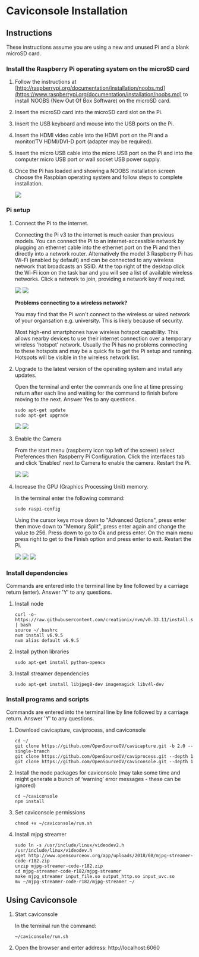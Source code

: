 # Caviconsole Installation

## Instructions

These instructions assume you are using a new and unused Pi and a blank microSD card.

### Install the Raspberry Pi operating system on the microSD card

1. Follow the instructions at [http://raspberrypi.org/documentation/installation/noobs.md](https://www.raspberrypi.org/documentation/installation/noobs.md) to install NOOBS (New Out Of Box Software) on the microSD card. 

2. Insert the microSD card into the microSD card slot on the Pi.

3. Insert the USB keyboard and mouse into the USB ports on the Pi.

4. Insert the HDMI video cable into the HDMI port on the Pi and a monitor/TV HDMI/DVI-D port (adapter may be required).

5. Insert the micro USB cable into the micro USB port on the Pi and into the computer micro USB port or wall socket USB power supply.

6. Once the Pi has loaded and showing a NOOBS installation screen choose the Raspbian operating system and follow steps to complete installation.

    ![](./images/noobs.png)


### Pi setup

1. Connect the Pi to the internet.

    Connecting the Pi v3 to the internet is much easier than previous models. You can connect the Pi to an internet-accessible network by plugging an ethernet cable into the ethernet port on the Pi and then directly into a network router. Alternatively the model 3 Raspberry Pi has Wi-Fi (enabled by default) and can be connected to any wireless network that broadcasts an SSID. At the top right of the desktop click the Wi-Fi icon on the task bar and you will see a list of available wireless networks. Click a network to join, providing a network key if required.

    ![](./images/task_bar_wifi.jpg)
    ![](./images/wireless_network_list.jpg)

    **Problems connecting to a wireless network?**

    You may find that the Pi won't connect to the wireless or wired network of your organsation e.g. university. This is likely because of security.

    Most high-end smartphones have wireless hotspot capability. This allows nearby devices to use their internet connection over a temporary wireless 'hotspot' network. Usually the Pi has no problems connecting to these hotspots and may be a quick fix to get the Pi setup and running. Hotspots will be visible in the wireless network list.

2. Upgrade to the latest version of the operating system and install any updates.

    Open the terminal and enter the commands one line at time pressing return after each line and waiting for the command to finish before moving to the next. Answer Yes to any questions.

    ```
    sudo apt-get update
    sudo apt-get upgrade
    ```

    ![](./images/terminal_shortcut.jpg)
    ![](./images/terminal_update_cmd.jpg)


3. Enable the Camera

    From the start menu (raspberry icon top left of the screen) select Preferences then Raspberry Pi Configuration. Click the interfaces tab and click 'Enabled' next to Camera to enable the camera. Restart the Pi.

    ![](./images/open_config.jpg)
    ![](./images/config_gui.jpg)
    

4. Increase the GPU (Graphics Processing Unit) memory.

    In the terminal enter the following command:

    ```
    sudo raspi-config
    ```

    Using the cursor keys move down to "Advanced Options", press enter then move down to "Memory Split", press enter again and change the value to 256. Press down to go to Ok and press enter. On the main menu press right to get to the Finish option and press enter to exit. Restart the Pi.

    ![](./images/config_main_menu.jpg)
    ![](./images/config_advanced_options.jpg)
    ![](./images/config_memory_split.jpg)


### Install dependencies

Commands are entered into the terminal line by line followed by a carriage return (enter). Answer 'Y' to any questions.

1. Install node

    ```
    curl -o- https://raw.githubusercontent.com/creationix/nvm/v0.33.11/install.sh | bash
    source ~/.bashrc
    nvm install v6.9.5
    nvm alias default v6.9.5
    ```

2. Install python libraries

    ```
    sudo apt-get install python-opencv
    ```

3. Install streamer dependencies

    ```
    sudo apt-get install libjpeg8-dev imagemagick libv4l-dev
    ```

### Install programs and scripts

Commands are entered into the terminal line by line followed by a carriage return. Answer 'Y' to any questions.

1. Download cavicapture, caviprocess, and caviconsole

    ```
    cd ~/
    git clone https://github.com/OpenSourceOV/cavicapture.git -b 2.0 --single-branch 
    git clone https://github.com/OpenSourceOV/caviprocess.git --depth 1
    git clone https://github.com/OpenSourceOV/caviconsole.git --depth 1
    ```

2. Install the node packages for caviconsole (may take some time and might generate a bunch of ‘warning’ error messages - these can be ignored)

    ```
    cd ~/caviconsole
    npm install
    ```

3. Set caviconsole permissions

    ```
    chmod +x ~/caviconsole/run.sh
    ```
  
4. Install mjpg streamer

    ```
    sudo ln -s /usr/include/linux/videodev2.h /usr/include/linux/videodev.h
    wget http://www.opensourceov.org/app/uploads/2018/08/mjpg-streamer-code-r182.zip
    unzip mjpg-streamer-code-r182.zip
    cd mjpg-streamer-code-r182/mjpg-streamer
    make mjpg_streamer input_file.so output_http.so input_uvc.so
    mv ~/mjpg-streamer-code-r182/mjpg-streamer ~/
    ```

## Using Caviconsole


1. Start caviconsole

    In the terminal run the command:

    ```
    ~/caviconsole/run.sh
    ```

2. Open the browser and enter address: http://localhost:6060

